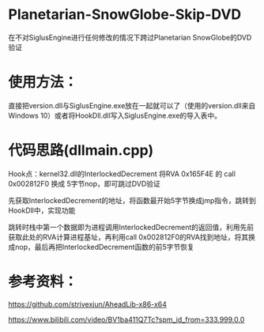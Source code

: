 # Planetarian-SnowGlobe-Skip-DVD
在不对SiglusEngine进行任何修改的情况下跨过Planetarian SnowGlobe的DVD验证

# 使用方法：
直接把version.dll与SiglusEngine.exe放在一起就可以了（使用的version.dll来自Windows 10）或者将HookDll.dll写入SiglusEngine.exe的导入表中。

# 代码思路(dllmain.cpp)
Hook点：kernel32.dll的InterlockedDecrement
将RVA 0x165F4E 的 call 0x002812F0 换成 5字节nop，即可跳过DVD验证

先获取InterlockedDecrement的地址，将函数最开始5字节换成jmp指令，跳转到HookDll中，实现功能

跳转时栈中第一个数据即为进程调用InterlockedDecrement的返回值，利用先前获取此处的RVA计算进程基址，再利用call 0x002812F0的RVA找到地址，将其换成nop，最后再把InterlockedDecrement函数的前5字节恢复

# 参考资料：
https://github.com/strivexjun/AheadLib-x86-x64

https://www.bilibili.com/video/BV1ba411Q7Tc?spm_id_from=333.999.0.0

